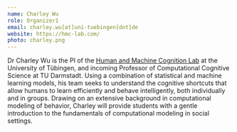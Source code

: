 ```yaml
---
name: Charley Wu
role: Organizer1
email: charley.wu[at]uni-tuebingen[dot]de
website: https://hmc-lab.com/
photo: charley.png
---
```


Dr Charley Wu is the PI of the [Human and Machine Cognition Lab](https://www.hmc-lab.com) at the University of Tübingen, and incoming Professor of Computational Cognitive Science at TU Darmstadt. Using a combination of statistical and machine learning models, his team seeks to understand the cognitive shortcuts that allow humans to learn efficiently and behave intelligently, both individually and in groups. Drawing on an extensive background in computational modeling of behavior, Charley will provide students with a gentle introduction to the fundamentals of computational modeling in social settings.


<!--[Schedule an appointment](https://doodle.com/mm/1745735297/book-a-time){: .btn .btn-outline }-->
